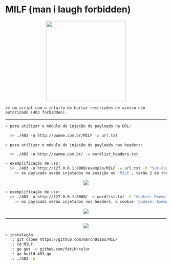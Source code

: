 #       MILF (man i laugh forbidden)
<p align="center">
  <img src="https://i.imgur.com/Bcu4vGc.jpg" width="250" height="250">
</p>

    >> um script com o intuito de burlar restrições de acesso não autorizado (403 forbidden).
---
```bash
> para utilizar o módulo de injeção de payloads na URL:

  >> ./403 -u http://pwnme.com.br/MILF -w url.txt
  
> para utilizar o módulo de injeção de payloads nos headers:

  >> ./403 -u http://pwnme.com.br/ -w wordlist_headers.txt
```

```bash
> exemplificação de uso:
  >> ./403 -u http://127.0.0.1:8000/exemplo/MILF -w url.txt -h "Set-Cookie: Teste" -t 2
    >> os payloads serão injetados na posição no 'MILF', terão 2 de thread e o cookie 'Set-Cookie: Teste'
```
</p>
<p align="center">
  <img src="https://user-images.githubusercontent.com/44043159/155319639-149c303f-c423-4473-9662-2a672c2c3cb2.png">
</p>

```bash
> exemplificação de uso:
  >> ./403 -u http://127.0.0.1:8000/ -w wordlist.txt -h "Cookie: Exemplo" -i 192.168.1.5
    >> os payloads serão injetados nos headers, o cookie 'Cookie: Exemplo' e o IP 192.168.1.5 no payload.
```

<p align="center">
  <img src="https://user-images.githubusercontent.com/44043159/155320417-dcfd2bd9-a50b-4d54-b915-7a0f6d8fd589.png">
</p>

---

<p align="center">
  <img src="https://user-images.githubusercontent.com/44043159/155320727-d97e6756-ec60-4373-9ec9-7b0aa3287b0c.png">
</p>

```bash
> instalação
  :: git clone https://github.com/march0s1as/MILF
  :: cd MILF
  :: go get -v github.com/fatih/color
  :: go build 403.go
  :: ./403 -h
```


